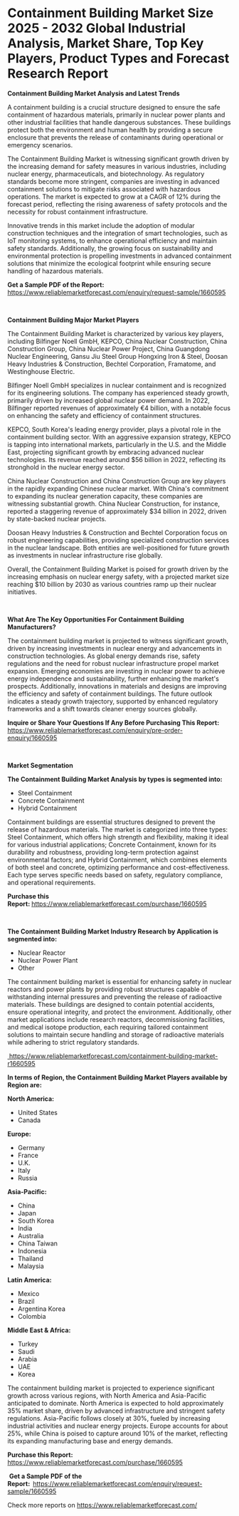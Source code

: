 <p><h1>Containment Building Market Size 2025 - 2032 Global Industrial Analysis, Market Share, Top Key Players, Product Types and Forecast Research Report</h1></p><p><strong>Containment Building Market Analysis and Latest Trends</strong></p>
<p><p>A containment building is a crucial structure designed to ensure the safe containment of hazardous materials, primarily in nuclear power plants and other industrial facilities that handle dangerous substances. These buildings protect both the environment and human health by providing a secure enclosure that prevents the release of contaminants during operational or emergency scenarios.</p><p>The Containment Building Market is witnessing significant growth driven by the increasing demand for safety measures in various industries, including nuclear energy, pharmaceuticals, and biotechnology. As regulatory standards become more stringent, companies are investing in advanced containment solutions to mitigate risks associated with hazardous operations. The market is expected to grow at a CAGR of 12% during the forecast period, reflecting the rising awareness of safety protocols and the necessity for robust containment infrastructure.</p><p>Innovative trends in this market include the adoption of modular construction techniques and the integration of smart technologies, such as IoT monitoring systems, to enhance operational efficiency and maintain safety standards. Additionally, the growing focus on sustainability and environmental protection is propelling investments in advanced containment solutions that minimize the ecological footprint while ensuring secure handling of hazardous materials.</p></p>
<p><strong>Get a Sample PDF of the Report:&nbsp;</strong> <a href="https://www.reliablemarketforecast.com/enquiry/request-sample/1660595?utm_campaign=2274&utm_medium=2&utm_source=Github&utm_content=ia&utm_term=20022025&utm_id=containment-building">https://www.reliablemarketforecast.com/enquiry/request-sample/1660595</a></p>
<p>&nbsp;</p>
<p><strong>Containment Building Major Market Players</strong></p>
<p><p>The Containment Building Market is characterized by various key players, including Bilfinger Noell GmbH, KEPCO, China Nuclear Construction, China Construction Group, China Nuclear Power Project, China Guangdong Nuclear Engineering, Gansu Jiu Steel Group Hongxing Iron & Steel, Doosan Heavy Industries & Construction, Bechtel Corporation, Framatome, and Westinghouse Electric. </p><p>Bilfinger Noell GmbH specializes in nuclear containment and is recognized for its engineering solutions. The company has experienced steady growth, primarily driven by increased global nuclear power demand. In 2022, Bilfinger reported revenues of approximately €4 billion, with a notable focus on enhancing the safety and efficiency of containment structures.</p><p>KEPCO, South Korea's leading energy provider, plays a pivotal role in the containment building sector. With an aggressive expansion strategy, KEPCO is tapping into international markets, particularly in the U.S. and the Middle East, projecting significant growth by embracing advanced nuclear technologies. Its revenue reached around $56 billion in 2022, reflecting its stronghold in the nuclear energy sector.</p><p>China Nuclear Construction and China Construction Group are key players in the rapidly expanding Chinese nuclear market. With China's commitment to expanding its nuclear generation capacity, these companies are witnessing substantial growth. China Nuclear Construction, for instance, reported a staggering revenue of approximately $34 billion in 2022, driven by state-backed nuclear projects.</p><p>Doosan Heavy Industries & Construction and Bechtel Corporation focus on robust engineering capabilities, providing specialized construction services in the nuclear landscape. Both entities are well-positioned for future growth as investments in nuclear infrastructure rise globally.</p><p>Overall, the Containment Building Market is poised for growth driven by the increasing emphasis on nuclear energy safety, with a projected market size reaching $10 billion by 2030 as various countries ramp up their nuclear initiatives.</p></p>
<p>&nbsp;</p>
<p><strong>What Are The Key Opportunities For Containment Building Manufacturers?</strong></p>
<p><p>The containment building market is projected to witness significant growth, driven by increasing investments in nuclear energy and advancements in construction technologies. As global energy demands rise, safety regulations and the need for robust nuclear infrastructure propel market expansion. Emerging economies are investing in nuclear power to achieve energy independence and sustainability, further enhancing the market's prospects. Additionally, innovations in materials and designs are improving the efficiency and safety of containment buildings. The future outlook indicates a steady growth trajectory, supported by enhanced regulatory frameworks and a shift towards cleaner energy sources globally.</p></p>
<p><strong>Inquire or Share Your Questions If Any Before Purchasing This Report:</strong> <a href="https://www.reliablemarketforecast.com/enquiry/pre-order-enquiry/1660595?utm_campaign=2274&utm_medium=2&utm_source=Github&utm_content=ia&utm_term=20022025&utm_id=containment-building">https://www.reliablemarketforecast.com/enquiry/pre-order-enquiry/1660595</a></p>
<p>&nbsp;</p>
<p><strong>Market Segmentation</strong></p>
<p><strong>The Containment Building Market Analysis by types is segmented into:</strong></p>
<p><ul><li>Steel Containment</li><li>Concrete Containment</li><li>Hybrid Containment</li></ul></p>
<p><p>Containment buildings are essential structures designed to prevent the release of hazardous materials. The market is categorized into three types: Steel Containment, which offers high strength and flexibility, making it ideal for various industrial applications; Concrete Containment, known for its durability and robustness, providing long-term protection against environmental factors; and Hybrid Containment, which combines elements of both steel and concrete, optimizing performance and cost-effectiveness. Each type serves specific needs based on safety, regulatory compliance, and operational requirements.</p></p>
<p><strong>Purchase this Report:&nbsp;</strong><a href="https://www.reliablemarketforecast.com/purchase/1660595?utm_campaign=2274&utm_medium=2&utm_source=Github&utm_content=ia&utm_term=20022025&utm_id=containment-building">https://www.reliablemarketforecast.com/purchase/1660595</a></p>
<p>&nbsp;</p>
<p><strong>The Containment Building Market Industry Research by Application is segmented into:</strong></p>
<p><ul><li>Nuclear Reactor</li><li>Nuclear Power Plant</li><li>Other</li></ul></p>
<p><p>The containment building market is essential for enhancing safety in nuclear reactors and power plants by providing robust structures capable of withstanding internal pressures and preventing the release of radioactive materials. These buildings are designed to contain potential accidents, ensure operational integrity, and protect the environment. Additionally, other market applications include research reactors, decommissioning facilities, and medical isotope production, each requiring tailored containment solutions to maintain secure handling and storage of radioactive materials while adhering to strict regulatory standards.</p></p>
<p><a href="https://www.reliablemarketforecast.com/containment-building-market-r1660595?utm_campaign=2274&utm_medium=2&utm_source=Github&utm_content=ia&utm_term=20022025&utm_id=containment-building">&nbsp;https://www.reliablemarketforecast.com/containment-building-market-r1660595</a></p>
<p><strong>In terms of Region, the Containment Building Market Players available by Region are:</strong></p>
<p>
    <p> <strong> North America: </strong>
        <ul>
            <li>United States</li>
            <li>Canada</li>
        </ul>
        </p> 
    <p> <strong> Europe: </strong>
        <ul>
            <li>Germany</li>
            <li>France</li>
            <li>U.K.</li>
            <li>Italy</li>
            <li>Russia</li>
        </ul>
        </p> 
    <p> <strong> Asia-Pacific: </strong>
        <ul>
            <li>China</li>
            <li>Japan</li>
            <li>South Korea</li>
            <li>India</li>
            <li>Australia</li>
            <li>China Taiwan</li>
            <li>Indonesia</li>
            <li>Thailand</li>
            <li>Malaysia</li>
        </ul>
        </p> 
    <p> <strong> Latin America: </strong>
        <ul>
            <li>Mexico</li>
            <li>Brazil</li>
            <li>Argentina Korea</li>
            <li>Colombia</li>
        </ul>
        </p> 
    <p> <strong> Middle East & Africa: </strong>
        <ul>
            <li>Turkey</li>
            <li>Saudi</li>
            <li>Arabia</li>
            <li>UAE</li>
            <li>Korea</li>
        </ul>
    </p>
    </p>
<p><p>The containment building market is projected to experience significant growth across various regions, with North America and Asia-Pacific anticipated to dominate. North America is expected to hold approximately 35% market share, driven by advanced infrastructure and stringent safety regulations. Asia-Pacific follows closely at 30%, fueled by increasing industrial activities and nuclear energy projects. Europe accounts for about 25%, while China is poised to capture around 10% of the market, reflecting its expanding manufacturing base and energy demands.</p></p>
<p><strong>Purchase this Report: </strong><a href="https://www.reliablemarketforecast.com/purchase/1660595?utm_campaign=2274&utm_medium=2&utm_source=Github&utm_content=ia&utm_term=20022025&utm_id=containment-building">https://www.reliablemarketforecast.com/purchase/1660595</a></p>
<p>&nbsp;<strong>Get a Sample PDF of the Report:&nbsp;&nbsp;</strong><a href="https://www.reliablemarketforecast.com/enquiry/request-sample/1660595?utm_campaign=2274&utm_medium=2&utm_source=Github&utm_content=ia&utm_term=20022025&utm_id=containment-building">https://www.reliablemarketforecast.com/enquiry/request-sample/1660595</a></p>
<p><strong></strong></p>
<p>Check more reports on <a href="https://www.reliablemarketforecast.com/?utm_campaign=2274&utm_medium=2&utm_source=Github&utm_content=ia&utm_term=20022025&utm_id=containment-building">https://www.reliablemarketforecast.com/</a></p>